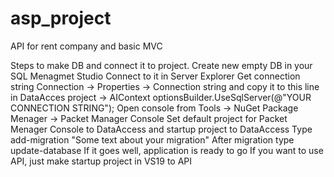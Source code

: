# asp_project
API for rent company and basic MVC

Steps to make DB and connect it to project.
Create new empty DB in your SQL Menagmet Studio
Connect to it in Server Explorer
Get connection string Connection -> Properties -> Connection string and copy it to this line in DataAcces project -> AIContext
optionsBuilder.UseSqlServer(@"YOUR CONNECTION STRING");
Open console from Tools -> NuGet Package Menager -> Packet Manager Console
Set default project for Packet Menager Console to DataAccess and startup project to DataAccess
Type add-migration "Some text about your migration"
After migration type update-database
If it goes well, application is ready to go
If you want to use API, just make startup project in VS19 to API
